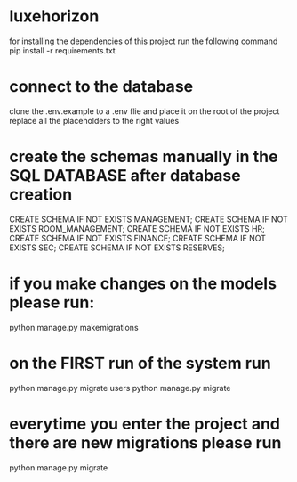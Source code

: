 # luxehorizon
for installing the dependencies of this project run the following command 
pip install -r requirements.txt

# connect to the database
clone the .env.example to a .env flie and place it on the root of the project
replace all the placeholders to the right values

# create the schemas manually in the SQL DATABASE after database creation
CREATE SCHEMA IF NOT EXISTS MANAGEMENT;
CREATE SCHEMA IF NOT EXISTS ROOM_MANAGEMENT;
CREATE SCHEMA IF NOT EXISTS HR;
CREATE SCHEMA IF NOT EXISTS FINANCE;
CREATE SCHEMA IF NOT EXISTS SEC;
CREATE SCHEMA IF NOT EXISTS RESERVES;

# if you make changes on the models please run: 
python manage.py makemigrations

# on the FIRST run of the system run 
python manage.py migrate users 
python manage.py migrate

# everytime you enter the project and there are new migrations please run 
python manage.py migrate